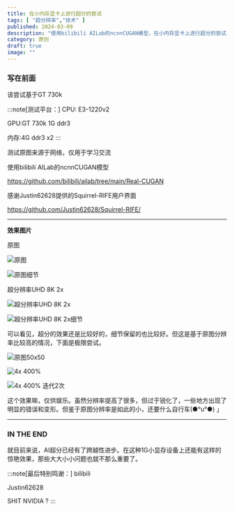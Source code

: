 ```yaml
---
title: 在小内存显卡上进行超分的尝试
tags: [ "超分辨率","技术" ]
published: 2024-03-09
description: "使用bilibili AILab的ncnnCUGAN模型，在小内存显卡上进行超分的尝试。"
category: 原创
draft: true
image: ""
---
```


### 写在前面

该尝试基于GT 730k

:::note[测试平台：]
CPU: E3-1220v2

GPU:GT 730k 1G ddr3

内存:4G ddr3 x2
:::


测试原图来源于网络，仅用于学习交流

使用bilibili AILab的ncnnCUGAN模型

https://github.com/bilibili/ailab/tree/main/Real-CUGAN

感谢Justin62628提供的Squirrel-RIFE用户界面

https://github.com/Justin62628/Squirrel-RIFE/

---


**效果图片**

原图

![原图](https://i0.hdslb.com/bfs/new_dyn/ecb59da3cb635481727b8c6a6378254c1171210254.jpg "原图")

![原图细节]( https://i0.hdslb.com/bfs/new_dyn/301ea3ed7eb257d90a76dee3eacafcdd1171210254.jpg "原图细节")

超分辨率UHD 8K 2x

![超分辨率UHD 8K 2x](https://i0.hdslb.com/bfs/new_dyn/a940aabebedf7c7f895f8f30607182a81171210254.jpg "超分辨率UHD 8K 2x")

![超分辨率UHD 8K 2x细节](https://i0.hdslb.com/bfs/new_dyn/508a773fb119897dc8db09028802d9511171210254.jpg "超分辨率UHD 8K 2x细节")

可以看见，超分的效果还是比较好的，细节保留的也比较好。但这是基于原图分辨率比较高的情况，下面是极限尝试。

![原图50x50](https://i0.hdslb.com/bfs/new_dyn/9c04c55847366d87a22747a60e5f0f551171210254.jpg "原图50x50")

![4x 400%](https://i0.hdslb.com/bfs/new_dyn/d718a37ed791436269221efa4a7f11f31171210254.jpg "4x 400%")

![4x 400% 迭代2次](https://i0.hdslb.com/bfs/new_dyn/868a22ac46ac0aff9b2a90eaac3cdbe61171210254.jpg "4x 400% 迭代2次")

这个效果嘛，仅供娱乐。虽然分辨率提高了很多，但过于锐化了，一些地方出现了明显的错误和变形。但鉴于原图分辨率是如此的小，还要什么自行车(●°u°●)​ 」

---

### IN THE END

就目前来说，AI超分已经有了跨越性进步。在这种1G小显存设备上还能有这样的惊艳效果，那些大大小小问题也就不那么重要了。

:::note[最后特别鸣谢：]
bilibili

Justin62628

SHIT NVIDIA ? 
:::